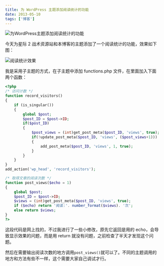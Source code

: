 ```yaml
---
title: 为 WordPress 主题添加阅读统计的功能
date: 2013-05-10
tags: ['博客']
---
```


![为WordPress主题添加阅读统计的功能](/images/posts/post-views-for-wordpress-themes-cover.png)

今天为星际 2 战术资源站和本博客的主题添加了一个阅读统计的功能，效果如下图：

![阅读统计效果](/images/posts/post-views-for-wordpress-themes-01.png)

我是采用子主题的方式，在子主题中添加 functions.php 文件，在里面加入下面两个函数：

```php
<?php
/* 访问计数 */
function record_visitors()
{
    if (is_singular())
    {
        global $post;
        $post_ID = $post->ID;
        if($post_ID)
        {
            $post_views = (int)get_post_meta($post_ID, 'views', true);
            if(!update_post_meta($post_ID, 'views', ($post_views+1)))
            {
                add_post_meta($post_ID, 'views', 1, true);
            }
        }
    }
}
add_action('wp_head', 'record_visitors');

/* 取得文章的阅读次数 */
function post_views($echo = 1)
{
    global $post;
    $post_ID = $post->ID;
    $views = (int)get_post_meta($post_ID, 'views', true);
    if ($echo) return '阅读:'. number_format($views). '次';
    else return $views;
}
?>
```

这段代码是网上找的，不过我进行了一些小修改，原先它返回是用的 echo，会导致显示效果的问题，而是用 return 就没有问题，之前检查了半天才发现这个问题。

然后在需要输出阅读次数的地方调用`post_views()`就可以了。不同的主题调用的地方和方法有些不一样，这个需要大家自己调试才行。
